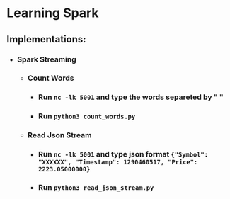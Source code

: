 # Learning Spark
## Implementations:
- ### Spark Streaming
    - ### Count Words
        - ### Run ```nc -lk 5001``` and type the words separeted by " "
        - ### Run ```python3 count_words.py```
    - ### Read Json Stream
        - ### Run ```nc -lk 5001``` and type json format ```{"Symbol": "XXXXXX", "Timestamp": 1290460517, "Price": 2223.05000000}```
        - ### Run ```python3 read_json_stream.py```